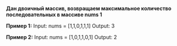 ****Дан двоичный массив, возвращаем максимальное количество последовательных в массиве nums 1****

**Пример 1:**
Input: nums = [1,1,0,1,1,1]   Output: 3

**Пример 2:**
Input: nums = [1,0,1,1,0,1]   Output: 2
